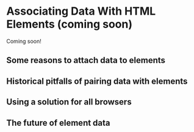 # Associating Data With HTML Elements (coming soon)

Coming soon!


## Some reasons to attach data to elements


## Historical pitfalls of pairing data with elements


## Using a solution for all browsers


## The future of element data
